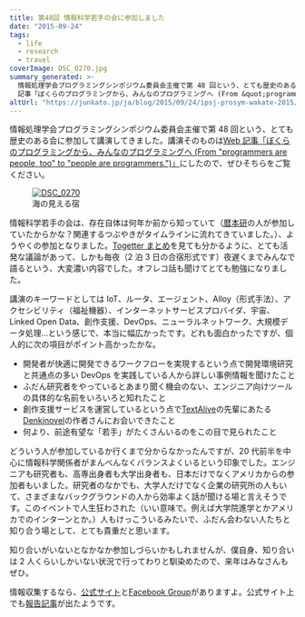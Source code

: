 ```yaml
---
title: 第48回 情報科学若手の会に参加しました
date: "2015-09-24"
tags:
  - life
  - research
  - travel
coverImage: DSC_0270.jpg
summary_generated: >-
  情報処理学会プログラミングシンポジウム委員会主催で第 48 回という、とても歴史のある会に参加して講演してきました。講演そのものはWeb
  記事「ぼくらのプログラミングから、みんなのプログラミングへ (From &quot;programmers are people, to...
altUrl: "https://junkato.jp/ja/blog/2015/09/24/ipsj-prosym-wakate-2015/"
---
```


情報処理学会プログラミングシンポジウム委員会主催で第 48 回という、とても歴史のある会に参加して講演してきました。講演そのものは[Web 記事「ぼくらのプログラミングから、みんなのプログラミングへ (From "programmers are people, too" to "people are programmers.")」](https://junkato.jp/ja/talks/people-are-programmers/?p=1)にしたので、ぜひそちらをご覧ください。

<figure>
  <a href="/images/DSC_0270.jpg"><img src="/images/DSC_0270-1024x576.jpg" alt="DSC_0270" /></a>
  <figcaption>海の見える宿</figcaption>
</figure>

情報科学若手の会は、存在自体は何年か前から知っていて（[暦本研](http://lab.rekimoto.org/)の人が参加していたからかな？関連するつぶやきがタイムラインに流れてきていました。）、ようやくの参加となりました。[Togetter まとめ](http://togetter.com/li/875554)を見ても分かるように、とても活発な議論があって、しかも毎夜（2 泊 3 日の合宿形式です）夜遅くまでみんなで語るという、大変濃い内容でした。オフレコ話も聞けてとても勉強になりました。

講演のキーワードとしては IoT、ルータ、エージェント、Alloy（形式手法）、アクセシビリティ（福祉機器）、インターネットサービスプロバイダ、宇宙、Linked Open Data、創作支援、DevOps、ニューラルネットワーク、大規模データ処理…という感じで、本当に幅広かったです。どれも面白かったですが、個人的に次の項目がポイント高かったかな。

- 開発者が快適に開発できるワークフローを実現するという点で開発環境研究と共通点の多い DevOps を実践している人から詳しい事例情報を聞けたこと
- ふだん研究者をやっているとあまり聞く機会のない、エンジニア向けツールの具体的な名前をいろいろと知れたこと
- 創作支援サービスを運営しているという点で[TextAlive](http://textalive.jp)の先輩にあたる[Denkinovel](http://denkinovel.com/)の作者さんにお会いできたこと
- 何より、前途有望な「若手」がたくさんいるのをこの目で見られたこと

どういう人が参加しているか行くまで分からなかったんですが、20 代前半を中心に情報科学関係者がまんべんなくバランスよくいるという印象でした。エンジニアも研究者も、高専出身者も大学出身者も、日本だけでなくアメリカからの参加者もいました。研究者のなかでも、大学人だけでなく企業の研究所の人もいて、さまざまなバックグラウンドの人から効率よく話が聞ける場と言えそうです。このイベントで人生狂わされた（いい意味で。例えば大学院進学とかアメリカでのインターンとか。）人もけっこういるみたいで、ふだん会わない人たちと知り合う場として、とても貴重だと思います。

知り合いがいないとなかなか参加しづらいかもしれませんが、僕自身、知り合いは 2 人くらいしかいない状況で行ってわりと馴染めたので、来年はみなさんもぜひ。

情報収集するなら、[公式サイト](http://wakate.org/)と[Facebook Group](https://www.facebook.com/groups/149141961845042/)がありますよ。公式サイト上でも[報告記事](http://wakate.org/2015/09/22/48threport/)が出たようです。
